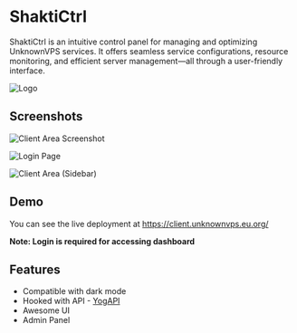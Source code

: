 
# ShaktiCtrl

ShaktiCtrl is an intuitive control panel for managing and optimizing UnknownVPS services. It offers seamless service configurations, resource monitoring, and efficient server management—all through a user-friendly interface.




![Logo](https://files.unknownvps.eu.org/get/file/unknownvps-icon.png)


## Screenshots

![Client Area Screenshot](https://files.unknownvps.eu.org/get/file/ShaktiCtrlClientArea.jpg)

![Login Page](https://files.unknownvps.eu.org/get/file/ShaktiCtrlLoginPage.jpg)

![Client Area (Sidebar)](https://files.unknownvps.eu.org/get/file/ShaktiCtrlCASidebar.jpg)
## Demo

You can see the live deployment at
https://client.unknownvps.eu.org/


**Note: Login is required for accessing dashboard**

## Features

- Compatible with dark mode
- Hooked with API - [YogAPI](https://github.com/unknownpersonog/YogAPI)
- Awesome UI
- Admin Panel

